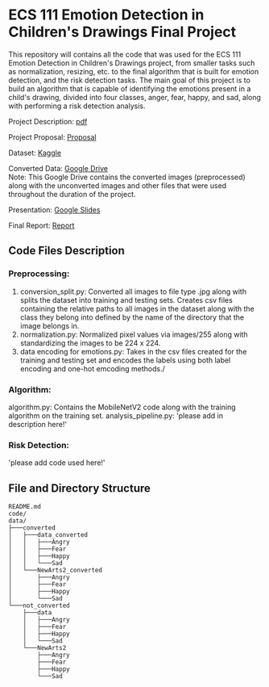 # ECS 111 Emotion Detection in Children's Drawings Final Project

This repository will contains all the code that was used for the ECS 111 Emotion Detection in Children's Drawings project, from smaller tasks such as normalization, resizing, etc. to the final algorithm that is built for emotion detection, and the risk detection tasks. The main goal of this project is to build an algorithm that is capable of identifying the emotions present in a child's drawing, divided into four classes, anger, fear, happy, and sad, along with performing a risk detection analysis.

Project Description: 
[pdf](https://cdn-uploads.piazza.com/paste/m6slvq75i3k31k/d7030087025aca9f8d670bf7c3dc3e23df4e923c1545abb7a956953004bd352e/ECS111_SQ_2025_-_project.pdf)

Project Proposal: 
[Proposal](https://docs.google.com/document/d/1mfopRWyw--y7h06VD_z1D53k16H_82CRohDGWVvjiAk/edit?usp=sharing)

Dataset: 
[Kaggle](https://www.kaggle.com/datasets/vishmiperera/children-drawings?select=data)

Converted Data: 
[Google Drive](https://drive.google.com/drive/folders/1xkOsVxCkwTQJi3ruOoOHVbvzSn8kqRCS?q=sharedwith:public%20parent:1xkOsVxCkwTQJi3ruOoOHVbvzSn8kqRCS) \
Note: This Google Drive contains the converted images (preprocessed) along with the unconverted images and other files that were used throughout the duration of the project.

Presentation: 
[Google Slides](https://docs.google.com/presentation/d/1iKzccb15EB8VY1FnFnWSoCPZVB1LiDXuvovfqDzCQkk/edit?usp=sharing)

Final Report: 
[Report](https://docs.google.com/document/d/1W-_J3VC6vMQZH5OmvAEEN8us_nsKwGjT3-p0BsSWbKo/edit?usp=sharing)


## Code Files Description
### Preprocessing: 
1. conversion_split.py: Converted all images to file type .jpg along with splits the dataset into training and testing sets. Creates csv files containing the relative paths to all images in the dataset along with the class they belong into defined by the name of the directory that the image belongs in.
2. normalization.py: Normalized pixel values via images/255 along with standardizing the images to be 224 x 224.
3. data encoding for emotions.py: Takes in the csv files created for the training and testing set and encodes the labels using both label encoding and one-hot emcoding methods./

### Algorithm:
algorithm.py: Contains the MobileNetV2 code along with the training algorithm on the training set.
analysis_pipeline.py: 'please add in description here!'

### Risk Detection: 
'please add code used here!'

## File and Directory Structure
```
README.md
code/
data/
├───converted
│   ├───data_converted
│   │   ├───Angry
│   │   ├───Fear
│   │   ├───Happy
│   │   └───Sad
│   └───NewArts2_converted
│       ├───Angry
│       ├───Fear
│       ├───Happy
│       └───Sad
└───not_converted
    ├───data
    │   ├───Angry
    │   ├───Fear
    │   ├───Happy
    │   └───Sad
    └───NewArts2
        ├───Angry
        ├───Fear
        ├───Happy
        └───Sad
```




